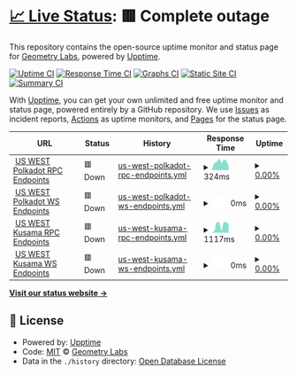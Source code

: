 # [📈 Live Status](https://status.substrate.geometry.io): <!--live status--> **🟥 Complete outage**

This repository contains the open-source uptime monitor and status page for [Geometry Labs](https://status.substrate.geometry.io), powered by [Upptime](https://github.com/upptime/upptime).

[![Uptime CI](https://github.com/geometry-labs/substrate-status-page/workflows/Uptime%20CI/badge.svg)](https://github.com/geometry-labs/substrate-status-page/actions?query=workflow%3A%22Uptime+CI%22)
[![Response Time CI](https://github.com/geometry-labs/substrate-status-page/workflows/Response%20Time%20CI/badge.svg)](https://github.com/geometry-labs/substrate-status-page/actions?query=workflow%3A%22Response+Time+CI%22)
[![Graphs CI](https://github.com/geometry-labs/substrate-status-page/workflows/Graphs%20CI/badge.svg)](https://github.com/geometry-labs/substrate-status-page/actions?query=workflow%3A%22Graphs+CI%22)
[![Static Site CI](https://github.com/geometry-labs/substrate-status-page/workflows/Static%20Site%20CI/badge.svg)](https://github.com/geometry-labs/substrate-status-page/actions?query=workflow%3A%22Static+Site+CI%22)
[![Summary CI](https://github.com/geometry-labs/substrate-status-page/workflows/Summary%20CI/badge.svg)](https://github.com/geometry-labs/substrate-status-page/actions?query=workflow%3A%22Summary+CI%22)

With [Upptime](https://upptime.js.org), you can get your own unlimited and free uptime monitor and status page, powered entirely by a GitHub repository. We use [Issues](https://github.com/geometry-labs/substrate-status-page/issues) as incident reports, [Actions](https://github.com/geometry-labs/substrate-status-page/actions) as uptime monitors, and [Pages](https://status.substrate.geometry.io) for the status page.

<!--start: status pages-->
<!-- This summary is generated by Upptime (https://github.com/upptime/upptime) -->
<!-- Do not edit this manually, your changes will be overwritten -->
<!-- prettier-ignore -->
| URL | Status | History | Response Time | Uptime |
| --- | ------ | ------- | ------------- | ------ |
| <img alt="" src="https://favicons.githubusercontent.com/polkadot-us-west-2.geometry.io" height="13"> [US WEST Polkadot RPC Endpoints](https://polkadot-us-west-2.geometry.io/api) | 🟥 Down | [us-west-polkadot-rpc-endpoints.yml](https://github.com/sudoblockio/substrate-status-page/commits/HEAD/history/us-west-polkadot-rpc-endpoints.yml) | <details><summary><img alt="Response time graph" src="./graphs/us-west-polkadot-rpc-endpoints/response-time-week.png" height="20"> 324ms</summary><br><a href="https://status.substrate.sudoblock.io/history/us-west-polkadot-rpc-endpoints"><img alt="Response time 1167" src="https://img.shields.io/endpoint?url=https%3A%2F%2Fraw.githubusercontent.com%2Fsudoblockio%2Fsubstrate-status-page%2FHEAD%2Fapi%2Fus-west-polkadot-rpc-endpoints%2Fresponse-time.json"></a><br><a href="https://status.substrate.sudoblock.io/history/us-west-polkadot-rpc-endpoints"><img alt="24-hour response time 502" src="https://img.shields.io/endpoint?url=https%3A%2F%2Fraw.githubusercontent.com%2Fsudoblockio%2Fsubstrate-status-page%2FHEAD%2Fapi%2Fus-west-polkadot-rpc-endpoints%2Fresponse-time-day.json"></a><br><a href="https://status.substrate.sudoblock.io/history/us-west-polkadot-rpc-endpoints"><img alt="7-day response time 324" src="https://img.shields.io/endpoint?url=https%3A%2F%2Fraw.githubusercontent.com%2Fsudoblockio%2Fsubstrate-status-page%2FHEAD%2Fapi%2Fus-west-polkadot-rpc-endpoints%2Fresponse-time-week.json"></a><br><a href="https://status.substrate.sudoblock.io/history/us-west-polkadot-rpc-endpoints"><img alt="30-day response time 295" src="https://img.shields.io/endpoint?url=https%3A%2F%2Fraw.githubusercontent.com%2Fsudoblockio%2Fsubstrate-status-page%2FHEAD%2Fapi%2Fus-west-polkadot-rpc-endpoints%2Fresponse-time-month.json"></a><br><a href="https://status.substrate.sudoblock.io/history/us-west-polkadot-rpc-endpoints"><img alt="1-year response time 1167" src="https://img.shields.io/endpoint?url=https%3A%2F%2Fraw.githubusercontent.com%2Fsudoblockio%2Fsubstrate-status-page%2FHEAD%2Fapi%2Fus-west-polkadot-rpc-endpoints%2Fresponse-time-year.json"></a></details> | <details><summary><a href="https://status.substrate.sudoblock.io/history/us-west-polkadot-rpc-endpoints">0.00%</a></summary><a href="https://status.substrate.sudoblock.io/history/us-west-polkadot-rpc-endpoints"><img alt="All-time uptime 69.82%" src="https://img.shields.io/endpoint?url=https%3A%2F%2Fraw.githubusercontent.com%2Fsudoblockio%2Fsubstrate-status-page%2FHEAD%2Fapi%2Fus-west-polkadot-rpc-endpoints%2Fuptime.json"></a><br><a href="https://status.substrate.sudoblock.io/history/us-west-polkadot-rpc-endpoints"><img alt="24-hour uptime 0.00%" src="https://img.shields.io/endpoint?url=https%3A%2F%2Fraw.githubusercontent.com%2Fsudoblockio%2Fsubstrate-status-page%2FHEAD%2Fapi%2Fus-west-polkadot-rpc-endpoints%2Fuptime-day.json"></a><br><a href="https://status.substrate.sudoblock.io/history/us-west-polkadot-rpc-endpoints"><img alt="7-day uptime 0.00%" src="https://img.shields.io/endpoint?url=https%3A%2F%2Fraw.githubusercontent.com%2Fsudoblockio%2Fsubstrate-status-page%2FHEAD%2Fapi%2Fus-west-polkadot-rpc-endpoints%2Fuptime-week.json"></a><br><a href="https://status.substrate.sudoblock.io/history/us-west-polkadot-rpc-endpoints"><img alt="30-day uptime 1.38%" src="https://img.shields.io/endpoint?url=https%3A%2F%2Fraw.githubusercontent.com%2Fsudoblockio%2Fsubstrate-status-page%2FHEAD%2Fapi%2Fus-west-polkadot-rpc-endpoints%2Fuptime-month.json"></a><br><a href="https://status.substrate.sudoblock.io/history/us-west-polkadot-rpc-endpoints"><img alt="1-year uptime 69.82%" src="https://img.shields.io/endpoint?url=https%3A%2F%2Fraw.githubusercontent.com%2Fsudoblockio%2Fsubstrate-status-page%2FHEAD%2Fapi%2Fus-west-polkadot-rpc-endpoints%2Fuptime-year.json"></a></details>
| <img alt="" src="https://favicons.githubusercontent.com/polkadot-us-west-2.geometry.io" height="13"> [US WEST Polkadot WS Endpoints](wss://polkadot-us-west-2.geometry.io/websocket) | 🟥 Down | [us-west-polkadot-ws-endpoints.yml](https://github.com/sudoblockio/substrate-status-page/commits/HEAD/history/us-west-polkadot-ws-endpoints.yml) | <details><summary><img alt="Response time graph" src="./graphs/us-west-polkadot-ws-endpoints/response-time-week.png" height="20"> 0ms</summary><br><a href="https://status.substrate.sudoblock.io/history/us-west-polkadot-ws-endpoints"><img alt="Response time 0" src="https://img.shields.io/endpoint?url=https%3A%2F%2Fraw.githubusercontent.com%2Fsudoblockio%2Fsubstrate-status-page%2FHEAD%2Fapi%2Fus-west-polkadot-ws-endpoints%2Fresponse-time.json"></a><br><a href="https://status.substrate.sudoblock.io/history/us-west-polkadot-ws-endpoints"><img alt="24-hour response time 0" src="https://img.shields.io/endpoint?url=https%3A%2F%2Fraw.githubusercontent.com%2Fsudoblockio%2Fsubstrate-status-page%2FHEAD%2Fapi%2Fus-west-polkadot-ws-endpoints%2Fresponse-time-day.json"></a><br><a href="https://status.substrate.sudoblock.io/history/us-west-polkadot-ws-endpoints"><img alt="7-day response time 0" src="https://img.shields.io/endpoint?url=https%3A%2F%2Fraw.githubusercontent.com%2Fsudoblockio%2Fsubstrate-status-page%2FHEAD%2Fapi%2Fus-west-polkadot-ws-endpoints%2Fresponse-time-week.json"></a><br><a href="https://status.substrate.sudoblock.io/history/us-west-polkadot-ws-endpoints"><img alt="30-day response time 0" src="https://img.shields.io/endpoint?url=https%3A%2F%2Fraw.githubusercontent.com%2Fsudoblockio%2Fsubstrate-status-page%2FHEAD%2Fapi%2Fus-west-polkadot-ws-endpoints%2Fresponse-time-month.json"></a><br><a href="https://status.substrate.sudoblock.io/history/us-west-polkadot-ws-endpoints"><img alt="1-year response time 0" src="https://img.shields.io/endpoint?url=https%3A%2F%2Fraw.githubusercontent.com%2Fsudoblockio%2Fsubstrate-status-page%2FHEAD%2Fapi%2Fus-west-polkadot-ws-endpoints%2Fresponse-time-year.json"></a></details> | <details><summary><a href="https://status.substrate.sudoblock.io/history/us-west-polkadot-ws-endpoints">0.00%</a></summary><a href="https://status.substrate.sudoblock.io/history/us-west-polkadot-ws-endpoints"><img alt="All-time uptime 38.48%" src="https://img.shields.io/endpoint?url=https%3A%2F%2Fraw.githubusercontent.com%2Fsudoblockio%2Fsubstrate-status-page%2FHEAD%2Fapi%2Fus-west-polkadot-ws-endpoints%2Fuptime.json"></a><br><a href="https://status.substrate.sudoblock.io/history/us-west-polkadot-ws-endpoints"><img alt="24-hour uptime 0.00%" src="https://img.shields.io/endpoint?url=https%3A%2F%2Fraw.githubusercontent.com%2Fsudoblockio%2Fsubstrate-status-page%2FHEAD%2Fapi%2Fus-west-polkadot-ws-endpoints%2Fuptime-day.json"></a><br><a href="https://status.substrate.sudoblock.io/history/us-west-polkadot-ws-endpoints"><img alt="7-day uptime 0.00%" src="https://img.shields.io/endpoint?url=https%3A%2F%2Fraw.githubusercontent.com%2Fsudoblockio%2Fsubstrate-status-page%2FHEAD%2Fapi%2Fus-west-polkadot-ws-endpoints%2Fuptime-week.json"></a><br><a href="https://status.substrate.sudoblock.io/history/us-west-polkadot-ws-endpoints"><img alt="30-day uptime 1.38%" src="https://img.shields.io/endpoint?url=https%3A%2F%2Fraw.githubusercontent.com%2Fsudoblockio%2Fsubstrate-status-page%2FHEAD%2Fapi%2Fus-west-polkadot-ws-endpoints%2Fuptime-month.json"></a><br><a href="https://status.substrate.sudoblock.io/history/us-west-polkadot-ws-endpoints"><img alt="1-year uptime 38.48%" src="https://img.shields.io/endpoint?url=https%3A%2F%2Fraw.githubusercontent.com%2Fsudoblockio%2Fsubstrate-status-page%2FHEAD%2Fapi%2Fus-west-polkadot-ws-endpoints%2Fuptime-year.json"></a></details>
| <img alt="" src="https://favicons.githubusercontent.com/kusama-us-west-2.geometry.io" height="13"> [US WEST Kusama RPC Endpoints](https://kusama-us-west-2.geometry.io/api) | 🟥 Down | [us-west-kusama-rpc-endpoints.yml](https://github.com/sudoblockio/substrate-status-page/commits/HEAD/history/us-west-kusama-rpc-endpoints.yml) | <details><summary><img alt="Response time graph" src="./graphs/us-west-kusama-rpc-endpoints/response-time-week.png" height="20"> 1117ms</summary><br><a href="https://status.substrate.sudoblock.io/history/us-west-kusama-rpc-endpoints"><img alt="Response time 1046" src="https://img.shields.io/endpoint?url=https%3A%2F%2Fraw.githubusercontent.com%2Fsudoblockio%2Fsubstrate-status-page%2FHEAD%2Fapi%2Fus-west-kusama-rpc-endpoints%2Fresponse-time.json"></a><br><a href="https://status.substrate.sudoblock.io/history/us-west-kusama-rpc-endpoints"><img alt="24-hour response time 1314" src="https://img.shields.io/endpoint?url=https%3A%2F%2Fraw.githubusercontent.com%2Fsudoblockio%2Fsubstrate-status-page%2FHEAD%2Fapi%2Fus-west-kusama-rpc-endpoints%2Fresponse-time-day.json"></a><br><a href="https://status.substrate.sudoblock.io/history/us-west-kusama-rpc-endpoints"><img alt="7-day response time 1117" src="https://img.shields.io/endpoint?url=https%3A%2F%2Fraw.githubusercontent.com%2Fsudoblockio%2Fsubstrate-status-page%2FHEAD%2Fapi%2Fus-west-kusama-rpc-endpoints%2Fresponse-time-week.json"></a><br><a href="https://status.substrate.sudoblock.io/history/us-west-kusama-rpc-endpoints"><img alt="30-day response time 953" src="https://img.shields.io/endpoint?url=https%3A%2F%2Fraw.githubusercontent.com%2Fsudoblockio%2Fsubstrate-status-page%2FHEAD%2Fapi%2Fus-west-kusama-rpc-endpoints%2Fresponse-time-month.json"></a><br><a href="https://status.substrate.sudoblock.io/history/us-west-kusama-rpc-endpoints"><img alt="1-year response time 1046" src="https://img.shields.io/endpoint?url=https%3A%2F%2Fraw.githubusercontent.com%2Fsudoblockio%2Fsubstrate-status-page%2FHEAD%2Fapi%2Fus-west-kusama-rpc-endpoints%2Fresponse-time-year.json"></a></details> | <details><summary><a href="https://status.substrate.sudoblock.io/history/us-west-kusama-rpc-endpoints">0.00%</a></summary><a href="https://status.substrate.sudoblock.io/history/us-west-kusama-rpc-endpoints"><img alt="All-time uptime 61.22%" src="https://img.shields.io/endpoint?url=https%3A%2F%2Fraw.githubusercontent.com%2Fsudoblockio%2Fsubstrate-status-page%2FHEAD%2Fapi%2Fus-west-kusama-rpc-endpoints%2Fuptime.json"></a><br><a href="https://status.substrate.sudoblock.io/history/us-west-kusama-rpc-endpoints"><img alt="24-hour uptime 0.00%" src="https://img.shields.io/endpoint?url=https%3A%2F%2Fraw.githubusercontent.com%2Fsudoblockio%2Fsubstrate-status-page%2FHEAD%2Fapi%2Fus-west-kusama-rpc-endpoints%2Fuptime-day.json"></a><br><a href="https://status.substrate.sudoblock.io/history/us-west-kusama-rpc-endpoints"><img alt="7-day uptime 0.00%" src="https://img.shields.io/endpoint?url=https%3A%2F%2Fraw.githubusercontent.com%2Fsudoblockio%2Fsubstrate-status-page%2FHEAD%2Fapi%2Fus-west-kusama-rpc-endpoints%2Fuptime-week.json"></a><br><a href="https://status.substrate.sudoblock.io/history/us-west-kusama-rpc-endpoints"><img alt="30-day uptime 1.38%" src="https://img.shields.io/endpoint?url=https%3A%2F%2Fraw.githubusercontent.com%2Fsudoblockio%2Fsubstrate-status-page%2FHEAD%2Fapi%2Fus-west-kusama-rpc-endpoints%2Fuptime-month.json"></a><br><a href="https://status.substrate.sudoblock.io/history/us-west-kusama-rpc-endpoints"><img alt="1-year uptime 61.22%" src="https://img.shields.io/endpoint?url=https%3A%2F%2Fraw.githubusercontent.com%2Fsudoblockio%2Fsubstrate-status-page%2FHEAD%2Fapi%2Fus-west-kusama-rpc-endpoints%2Fuptime-year.json"></a></details>
| <img alt="" src="https://favicons.githubusercontent.com/kusama-us-west-2.geometry.io" height="13"> [US WEST Kusama WS Endpoints](wss://kusama-us-west-2.geometry.io/websocket) | 🟥 Down | [us-west-kusama-ws-endpoints.yml](https://github.com/sudoblockio/substrate-status-page/commits/HEAD/history/us-west-kusama-ws-endpoints.yml) | <details><summary><img alt="Response time graph" src="./graphs/us-west-kusama-ws-endpoints/response-time-week.png" height="20"> 0ms</summary><br><a href="https://status.substrate.sudoblock.io/history/us-west-kusama-ws-endpoints"><img alt="Response time 0" src="https://img.shields.io/endpoint?url=https%3A%2F%2Fraw.githubusercontent.com%2Fsudoblockio%2Fsubstrate-status-page%2FHEAD%2Fapi%2Fus-west-kusama-ws-endpoints%2Fresponse-time.json"></a><br><a href="https://status.substrate.sudoblock.io/history/us-west-kusama-ws-endpoints"><img alt="24-hour response time 0" src="https://img.shields.io/endpoint?url=https%3A%2F%2Fraw.githubusercontent.com%2Fsudoblockio%2Fsubstrate-status-page%2FHEAD%2Fapi%2Fus-west-kusama-ws-endpoints%2Fresponse-time-day.json"></a><br><a href="https://status.substrate.sudoblock.io/history/us-west-kusama-ws-endpoints"><img alt="7-day response time 0" src="https://img.shields.io/endpoint?url=https%3A%2F%2Fraw.githubusercontent.com%2Fsudoblockio%2Fsubstrate-status-page%2FHEAD%2Fapi%2Fus-west-kusama-ws-endpoints%2Fresponse-time-week.json"></a><br><a href="https://status.substrate.sudoblock.io/history/us-west-kusama-ws-endpoints"><img alt="30-day response time 0" src="https://img.shields.io/endpoint?url=https%3A%2F%2Fraw.githubusercontent.com%2Fsudoblockio%2Fsubstrate-status-page%2FHEAD%2Fapi%2Fus-west-kusama-ws-endpoints%2Fresponse-time-month.json"></a><br><a href="https://status.substrate.sudoblock.io/history/us-west-kusama-ws-endpoints"><img alt="1-year response time 0" src="https://img.shields.io/endpoint?url=https%3A%2F%2Fraw.githubusercontent.com%2Fsudoblockio%2Fsubstrate-status-page%2FHEAD%2Fapi%2Fus-west-kusama-ws-endpoints%2Fresponse-time-year.json"></a></details> | <details><summary><a href="https://status.substrate.sudoblock.io/history/us-west-kusama-ws-endpoints">0.00%</a></summary><a href="https://status.substrate.sudoblock.io/history/us-west-kusama-ws-endpoints"><img alt="All-time uptime 38.49%" src="https://img.shields.io/endpoint?url=https%3A%2F%2Fraw.githubusercontent.com%2Fsudoblockio%2Fsubstrate-status-page%2FHEAD%2Fapi%2Fus-west-kusama-ws-endpoints%2Fuptime.json"></a><br><a href="https://status.substrate.sudoblock.io/history/us-west-kusama-ws-endpoints"><img alt="24-hour uptime 0.00%" src="https://img.shields.io/endpoint?url=https%3A%2F%2Fraw.githubusercontent.com%2Fsudoblockio%2Fsubstrate-status-page%2FHEAD%2Fapi%2Fus-west-kusama-ws-endpoints%2Fuptime-day.json"></a><br><a href="https://status.substrate.sudoblock.io/history/us-west-kusama-ws-endpoints"><img alt="7-day uptime 0.00%" src="https://img.shields.io/endpoint?url=https%3A%2F%2Fraw.githubusercontent.com%2Fsudoblockio%2Fsubstrate-status-page%2FHEAD%2Fapi%2Fus-west-kusama-ws-endpoints%2Fuptime-week.json"></a><br><a href="https://status.substrate.sudoblock.io/history/us-west-kusama-ws-endpoints"><img alt="30-day uptime 1.38%" src="https://img.shields.io/endpoint?url=https%3A%2F%2Fraw.githubusercontent.com%2Fsudoblockio%2Fsubstrate-status-page%2FHEAD%2Fapi%2Fus-west-kusama-ws-endpoints%2Fuptime-month.json"></a><br><a href="https://status.substrate.sudoblock.io/history/us-west-kusama-ws-endpoints"><img alt="1-year uptime 38.49%" src="https://img.shields.io/endpoint?url=https%3A%2F%2Fraw.githubusercontent.com%2Fsudoblockio%2Fsubstrate-status-page%2FHEAD%2Fapi%2Fus-west-kusama-ws-endpoints%2Fuptime-year.json"></a></details>

<!--end: status pages-->

[**Visit our status website →**](https://status.substrate.geometry.io)

## 📄 License

- Powered by: [Upptime](https://github.com/upptime/upptime)
- Code: [MIT](./LICENSE) © [Geometry Labs](https://status.substrate.geometry.io)
- Data in the `./history` directory: [Open Database License](https://opendatacommons.org/licenses/odbl/1-0/)
